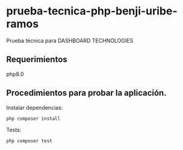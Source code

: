 # prueba-tecnica-php-benji-uribe-ramos

Prueba técnica para DASHBOARD TECHNOLOGIES

## Requerimientos

php8.0

## **Procedimientos para probar la aplicación.**

Instalar dependencias:

`php composer install`

Tests:

`php composer test`
